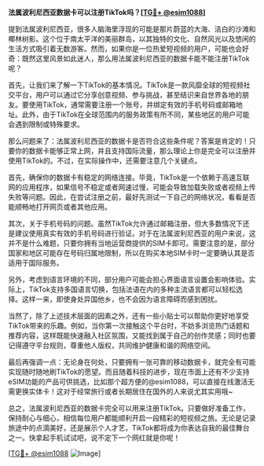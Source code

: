**法属波利尼西亚数据卡可以注册TikTok吗？[[TG💪+ @esim1088](https://t.me/s/esim1088)]**

提到法属波利尼西亚，很多人脑海里浮现的可能是那片蔚蓝的大海、洁白的沙滩和椰林树影。这个位于南太平洋的美丽群岛，以其独特的文化、自然风光以及悠闲的生活方式吸引着无数游客。然而，如果你是一位热爱短视频的用户，可能也会好奇：既然这里风景如此迷人，那么用法属波利尼西亚的数据卡能不能注册TikTok呢？

首先，让我们来了解一下TikTok的基本情况。TikTok是一款风靡全球的短视频社交平台，用户可以通过它分享创意视频、参与挑战，甚至结识来自世界各地的朋友。要使用TikTok，通常需要注册一个账号，并绑定有效的手机号码或邮箱地址。此外，由于TikTok在全球范围内的服务政策有所不同，某些地区的用户可能会遇到限制或特殊要求。

那么问题来了：法属波利尼西亚的数据卡是否符合这些条件呢？答案是肯定的！只要你的数据卡能够正常上网，并且支持国际流量，那么理论上你是完全可以注册并使用TikTok的。不过，在实际操作中，还需要注意几个关键点。

首先，确保你的数据卡有稳定的网络连接。毕竟，TikTok是一个依赖于高速互联网的应用程序，如果信号不稳定或者网速过慢，可能会导致加载失败或者视频上传失败等问题。因此，在尝试注册之前，最好先测试一下自己的网络状况，看看是否能顺畅地打开网页或者其他应用。

其次，关于手机号码的问题。虽然TikTok允许通过邮箱注册，但大多数情况下还是建议使用真实有效的手机号码进行验证。对于在法属波利尼西亚的用户来说，这并不是什么难题，只要你拥有当地运营商提供的SIM卡即可。需要注意的是，部分国家和地区可能存在号码归属地限制，所以在购买本地SIM卡时一定要确认其是否适用于国际服务。

另外，考虑到语言环境的不同，部分用户可能会担心界面语言设置会影响体验。实际上，TikTok支持多国语言切换，包括法语在内的多种主流语言都可以轻松选择。这样一来，即使身处异国他乡，也不会因为语言障碍而感到困扰。

当然了，除了上述技术层面的因素之外，还有一些小贴士可以帮助你更好地享受TikTok带来的乐趣。例如，当你第一次接触这个平台时，不妨多浏览热门话题和推荐内容，这样既能快速融入社区氛围，又能找到属于自己的创作灵感；同时也要记得遵守平台规则，尊重他人版权，共同维护健康和谐的网络空间。

最后再强调一点：无论身在何处，只要拥有一张可靠的移动数据卡，就完全有可能实现随时随地刷TikTok的愿望。而且随着科技的进步，现在市面上还有不少支持eSIM功能的产品可供挑选，比如那个超方便的@esim1088，可以直接在线激活无需更换实体卡！这对于经常旅行或者长期居住在国外的人来说尤其实用哦~

总之，法属波利尼西亚的数据卡完全可以用来注册TikTok。只要做好准备工作，保持耐心与细心，相信每位用户都能顺利开启一段精彩的短视频之旅。无论是记录旅途中的点滴美好，还是展示个人才艺，TikTok都将成为你表达自我的最佳舞台之一。快拿起手机试试吧，说不定下一个网红就是你呢！

[[TG💪+ @esim1088](https://t.me/s/esim1088) ![Image](https://i.postimg.cc/4NQfJmqS/Snipaste-2025-05-13-00-14-12.png)]